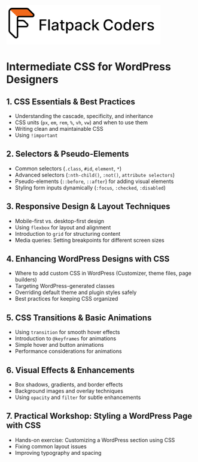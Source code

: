 ![Flatpack Coders Logo](./Assets/Logo_TypeAll_Black_Orange%20(1).jpg)

# **Intermediate CSS for WordPress Designers**  

## **1. CSS Essentials & Best Practices**  

- Understanding the cascade, specificity, and inheritance  
- CSS units (`px`, `em`, `rem`, `%`, `vh`, `vw`) and when to use them  
- Writing clean and maintainable CSS
- Using `!important`

## **2. Selectors & Pseudo-Elements**  

- Common selectors (`.class`, `#id`, `element`, `*`)  
- Advanced selectors (`:nth-child()`, `:not()`, `attribute selectors`)  
- Pseudo-elements (`::before`, `::after`) for adding visual elements  
- Styling form inputs dynamically (`:focus`, `:checked`, `:disabled`)  

## **3. Responsive Design & Layout Techniques**  

- Mobile-first vs. desktop-first design  
- Using `flexbox` for layout and alignment  
- Introduction to `grid` for structuring content  
- Media queries: Setting breakpoints for different screen sizes  

## **4. Enhancing WordPress Designs with CSS**  

- Where to add custom CSS in WordPress (Customizer, theme files, page builders)  
- Targeting WordPress-generated classes  
- Overriding default theme and plugin styles safely  
- Best practices for keeping CSS organized  

## **5. CSS Transitions & Basic Animations**  

- Using `transition` for smooth hover effects  
- Introduction to `@keyframes` for animations  
- Simple hover and button animations  
- Performance considerations for animations  

## **6. Visual Effects & Enhancements**  

- Box shadows, gradients, and border effects  
- Background images and overlay techniques  
- Using `opacity` and `filter` for subtle enhancements 

## **7. Practical Workshop: Styling a WordPress Page with CSS**  

- Hands-on exercise: Customizing a WordPress section using CSS  
- Fixing common layout issues  
- Improving typography and spacing  
